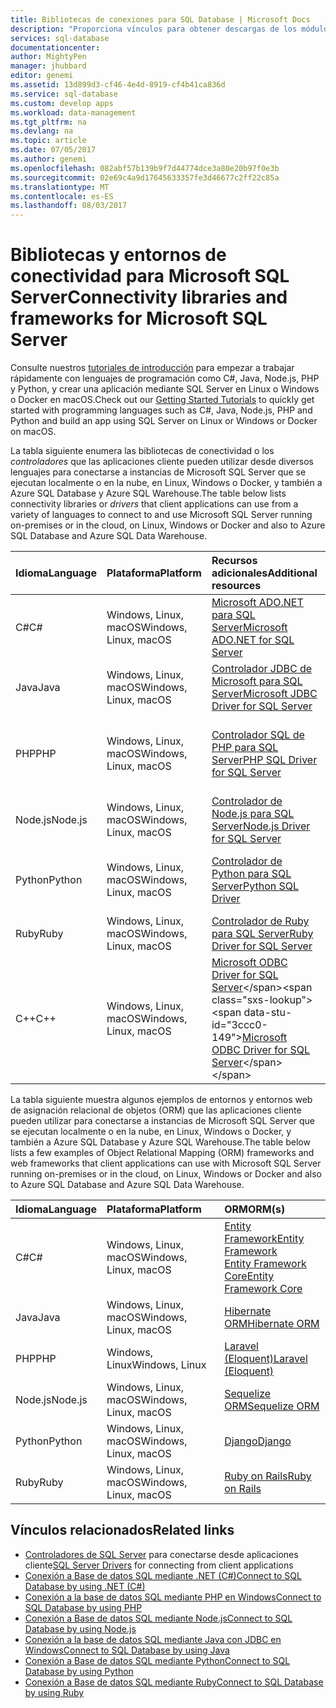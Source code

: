 ```yaml
---
title: Bibliotecas de conexiones para SQL Database | Microsoft Docs
description: "Proporciona vínculos para obtener descargas de los módulos que permiten la conexión a SQL Server y a SQL Database desde una amplia variedad de lenguajes de programación de cliente. Los módulos los publican la comunidad o Microsoft."
services: sql-database
documentationcenter: 
author: MightyPen
manager: jhubbard
editor: genemi
ms.assetid: 13d899d3-cf46-4e4d-8919-cf4b41ca836d
ms.service: sql-database
ms.custom: develop apps
ms.workload: data-management
ms.tgt_pltfrm: na
ms.devlang: na
ms.topic: article
ms.date: 07/05/2017
ms.author: genemi
ms.openlocfilehash: 082abf57b139b9f7d44774dce3a80e20b97f0e3b
ms.sourcegitcommit: 02e69c4a9d17645633357fe3d46677c2ff22c85a
ms.translationtype: MT
ms.contentlocale: es-ES
ms.lasthandoff: 08/03/2017
---
```

# <a name="connectivity-libraries-and-frameworks-for-microsoft-sql-server"></a><span data-ttu-id="3ccc0-104">Bibliotecas y entornos de conectividad para Microsoft SQL Server</span><span class="sxs-lookup"><span data-stu-id="3ccc0-104">Connectivity libraries and frameworks for Microsoft SQL Server</span></span>

<span data-ttu-id="3ccc0-105">Consulte nuestros [tutoriales de introducción](http://aka.ms/sqldev) para empezar a trabajar rápidamente con lenguajes de programación como C#, Java, Node.js, PHP y Python, y crear una aplicación mediante SQL Server en Linux o Windows o Docker en macOS.</span><span class="sxs-lookup"><span data-stu-id="3ccc0-105">Check out our [Getting Started Tutorials](http://aka.ms/sqldev) to quickly get started with programming languages such as C#, Java, Node.js, PHP and Python and build an app using SQL Server on Linux or Windows or Docker on macOS.</span></span>

<span data-ttu-id="3ccc0-106">La tabla siguiente enumera las bibliotecas de conectividad o los *controladores* que las aplicaciones cliente pueden utilizar desde diversos lenguajes para conectarse a instancias de Microsoft SQL Server que se ejecutan localmente o en la nube, en Linux, Windows o Docker, y también a Azure SQL Database y Azure SQL Warehouse.</span><span class="sxs-lookup"><span data-stu-id="3ccc0-106">The table below lists connectivity libraries or *drivers* that client applications can use from a variety of languages to connect to and use Microsoft SQL Server running on-premises or in the cloud, on Linux, Windows or Docker and also to Azure SQL Database and Azure SQL Data Warehouse.</span></span> 

| <span data-ttu-id="3ccc0-107">Idioma</span><span class="sxs-lookup"><span data-stu-id="3ccc0-107">Language</span></span> | <span data-ttu-id="3ccc0-108">Plataforma</span><span class="sxs-lookup"><span data-stu-id="3ccc0-108">Platform</span></span> | <span data-ttu-id="3ccc0-109">Recursos adicionales</span><span class="sxs-lookup"><span data-stu-id="3ccc0-109">Additional resources</span></span> | <span data-ttu-id="3ccc0-110">Descargar</span><span class="sxs-lookup"><span data-stu-id="3ccc0-110">Download</span></span> | <span data-ttu-id="3ccc0-111">Introducción</span><span class="sxs-lookup"><span data-stu-id="3ccc0-111">Get Started</span></span> |
| :-- | :-- | :-- | :-- | :-- |
| <span data-ttu-id="3ccc0-112">C#</span><span class="sxs-lookup"><span data-stu-id="3ccc0-112">C#</span></span> | <span data-ttu-id="3ccc0-113">Windows, Linux, macOS</span><span class="sxs-lookup"><span data-stu-id="3ccc0-113">Windows, Linux, macOS</span></span> | [<span data-ttu-id="3ccc0-114">Microsoft ADO.NET para SQL Server</span><span class="sxs-lookup"><span data-stu-id="3ccc0-114">Microsoft ADO.NET for SQL Server</span></span>](https://docs.microsoft.com/sql/connect/ado-net/microsoft-ado-net-for-sql-server) | [<span data-ttu-id="3ccc0-115">Descargar</span><span class="sxs-lookup"><span data-stu-id="3ccc0-115">Download</span></span>](https://www.microsoft.com/net/download/) | [<span data-ttu-id="3ccc0-116">Introducción</span><span class="sxs-lookup"><span data-stu-id="3ccc0-116">Get Started</span></span>](https://www.microsoft.com/en-us/sql-server/developer-get-started/csharp/ubuntu)
| <span data-ttu-id="3ccc0-117">Java</span><span class="sxs-lookup"><span data-stu-id="3ccc0-117">Java</span></span> | <span data-ttu-id="3ccc0-118">Windows, Linux, macOS</span><span class="sxs-lookup"><span data-stu-id="3ccc0-118">Windows, Linux, macOS</span></span> | [<span data-ttu-id="3ccc0-119">Controlador JDBC de Microsoft para SQL Server</span><span class="sxs-lookup"><span data-stu-id="3ccc0-119">Microsoft JDBC Driver for SQL Server</span></span>](http://msdn.microsoft.com/library/mt484311.aspx) | [<span data-ttu-id="3ccc0-120">Descargar</span><span class="sxs-lookup"><span data-stu-id="3ccc0-120">Download</span></span>](https://go.microsoft.com/fwlink/?linkid=852460) |  [<span data-ttu-id="3ccc0-121">Introducción</span><span class="sxs-lookup"><span data-stu-id="3ccc0-121">Get Started</span></span>](https://www.microsoft.com/en-us/sql-server/developer-get-started/java/ubuntu)
| <span data-ttu-id="3ccc0-122">PHP</span><span class="sxs-lookup"><span data-stu-id="3ccc0-122">PHP</span></span> | <span data-ttu-id="3ccc0-123">Windows, Linux, macOS</span><span class="sxs-lookup"><span data-stu-id="3ccc0-123">Windows, Linux, macOS</span></span>| [<span data-ttu-id="3ccc0-124">Controlador SQL de PHP para SQL Server</span><span class="sxs-lookup"><span data-stu-id="3ccc0-124">PHP SQL Driver for SQL Server</span></span>](http://msdn.microsoft.com/library/dn865013.aspx) | <span data-ttu-id="3ccc0-125">Sistema operativo:</span><span class="sxs-lookup"><span data-stu-id="3ccc0-125">Operating System:</span></span> <br/> <span data-ttu-id="3ccc0-126">\* [Windows](https://www.microsoft.com/download/details.aspx?id=20098)</span><span class="sxs-lookup"><span data-stu-id="3ccc0-126">\* [Windows](https://www.microsoft.com/download/details.aspx?id=20098)</span></span> <br/> <span data-ttu-id="3ccc0-127">\* [Linux](https://github.com/Microsoft/msphpsql/tree/dev#install-unix)</span><span class="sxs-lookup"><span data-stu-id="3ccc0-127">\* [Linux](https://github.com/Microsoft/msphpsql/tree/dev#install-unix)</span></span> <br/> <span data-ttu-id="3ccc0-128">\* [macOS](https://github.com/Microsoft/msphpsql/tree/dev#install-unix)</span><span class="sxs-lookup"><span data-stu-id="3ccc0-128">\* [macOS](https://github.com/Microsoft/msphpsql/tree/dev#install-unix)</span></span> |  [<span data-ttu-id="3ccc0-129">Introducción</span><span class="sxs-lookup"><span data-stu-id="3ccc0-129">Get Started</span></span>](https://www.microsoft.com/en-us/sql-server/developer-get-started/php/ubuntu)
| <span data-ttu-id="3ccc0-130">Node.js</span><span class="sxs-lookup"><span data-stu-id="3ccc0-130">Node.js</span></span> | <span data-ttu-id="3ccc0-131">Windows, Linux, macOS</span><span class="sxs-lookup"><span data-stu-id="3ccc0-131">Windows, Linux, macOS</span></span> | [<span data-ttu-id="3ccc0-132">Controlador de Node.js para SQL Server</span><span class="sxs-lookup"><span data-stu-id="3ccc0-132">Node.js Driver for SQL Server</span></span>](http://msdn.microsoft.com/library/mt652093.aspx) | [<span data-ttu-id="3ccc0-133">Instalación</span><span class="sxs-lookup"><span data-stu-id="3ccc0-133">Install</span></span>](https://msdn.microsoft.com/library/mt652094.aspx) |  [<span data-ttu-id="3ccc0-134">Introducción</span><span class="sxs-lookup"><span data-stu-id="3ccc0-134">Get Started</span></span>](https://www.microsoft.com/en-us/sql-server/developer-get-started/node/ubuntu)
| <span data-ttu-id="3ccc0-135">Python</span><span class="sxs-lookup"><span data-stu-id="3ccc0-135">Python</span></span> | <span data-ttu-id="3ccc0-136">Windows, Linux, macOS</span><span class="sxs-lookup"><span data-stu-id="3ccc0-136">Windows, Linux, macOS</span></span> | [<span data-ttu-id="3ccc0-137">Controlador de Python para SQL Server</span><span class="sxs-lookup"><span data-stu-id="3ccc0-137">Python SQL Driver</span></span>](http://msdn.microsoft.com/library/mt652092.aspx) | <span data-ttu-id="3ccc0-138">Opciones de instalación:</span><span class="sxs-lookup"><span data-stu-id="3ccc0-138">Install choices:</span></span> <br/> <span data-ttu-id="3ccc0-139">\* [pymssql](https://msdn.microsoft.com/library/mt694094.aspx)</span><span class="sxs-lookup"><span data-stu-id="3ccc0-139">\* [pymssql](https://msdn.microsoft.com/library/mt694094.aspx)</span></span> <br/> <span data-ttu-id="3ccc0-140">\* [pyodbc](http://msdn.microsoft.com/library/mt763257.aspx)</span><span class="sxs-lookup"><span data-stu-id="3ccc0-140">\* [pyodbc](http://msdn.microsoft.com/library/mt763257.aspx)</span></span> |  [<span data-ttu-id="3ccc0-141">Introducción</span><span class="sxs-lookup"><span data-stu-id="3ccc0-141">Get Started</span></span>](https://www.microsoft.com/en-us/sql-server/developer-get-started/python/ubuntu)
| <span data-ttu-id="3ccc0-142">Ruby</span><span class="sxs-lookup"><span data-stu-id="3ccc0-142">Ruby</span></span> | <span data-ttu-id="3ccc0-143">Windows, Linux, macOS</span><span class="sxs-lookup"><span data-stu-id="3ccc0-143">Windows, Linux, macOS</span></span> | [<span data-ttu-id="3ccc0-144">Controlador de Ruby para SQL Server</span><span class="sxs-lookup"><span data-stu-id="3ccc0-144">Ruby Driver for SQL Server</span></span>](http://msdn.microsoft.com/library/mt691981.aspx) | [<span data-ttu-id="3ccc0-145">Instalación</span><span class="sxs-lookup"><span data-stu-id="3ccc0-145">Install</span></span>](https://msdn.microsoft.com/library/mt711041.aspx) | [<span data-ttu-id="3ccc0-146">Introducción</span><span class="sxs-lookup"><span data-stu-id="3ccc0-146">Get Started</span></span>](https://www.microsoft.com/en-us/sql-server/developer-get-started/ruby/ubuntu)
| <span data-ttu-id="3ccc0-147">C++</span><span class="sxs-lookup"><span data-stu-id="3ccc0-147">C++</span></span> | <span data-ttu-id="3ccc0-148">Windows, Linux, macOS</span><span class="sxs-lookup"><span data-stu-id="3ccc0-148">Windows, Linux, macOS</span></span> | <span data-ttu-id="3ccc0-149">[Microsoft ODBC Driver for SQL Server](https://msdn.microsoft.com/en-us/library/mt654048(v=sql.1).aspx)</span><span class="sxs-lookup"><span data-stu-id="3ccc0-149">[Microsoft ODBC Driver for SQL Server](https://msdn.microsoft.com/en-us/library/mt654048(v=sql.1).aspx)</span></span> | <span data-ttu-id="3ccc0-150">[Descargar](https://msdn.microsoft.com/en-us/library/mt654048(v=sql.1).aspx)</span><span class="sxs-lookup"><span data-stu-id="3ccc0-150">[Download](https://msdn.microsoft.com/en-us/library/mt654048(v=sql.1).aspx)</span></span> |  

<span data-ttu-id="3ccc0-151">La tabla siguiente muestra algunos ejemplos de entornos y entornos web de asignación relacional de objetos (ORM) que las aplicaciones cliente pueden utilizar para conectarse a instancias de Microsoft SQL Server que se ejecutan localmente o en la nube, en Linux, Windows o Docker, y también a Azure SQL Database y Azure SQL Warehouse.</span><span class="sxs-lookup"><span data-stu-id="3ccc0-151">The table below lists a few examples of Object Relational Mapping (ORM) frameworks and web frameworks that client applications can use with Microsoft SQL Server running on-premises or in the cloud, on Linux, Windows or Docker and also to Azure SQL Database and Azure SQL Data Warehouse.</span></span> 

| <span data-ttu-id="3ccc0-152">Idioma</span><span class="sxs-lookup"><span data-stu-id="3ccc0-152">Language</span></span> | <span data-ttu-id="3ccc0-153">Plataforma</span><span class="sxs-lookup"><span data-stu-id="3ccc0-153">Platform</span></span> | <span data-ttu-id="3ccc0-154">ORM</span><span class="sxs-lookup"><span data-stu-id="3ccc0-154">ORM(s)</span></span> |
| :-- | :-- | :-- |
| <span data-ttu-id="3ccc0-155">C#</span><span class="sxs-lookup"><span data-stu-id="3ccc0-155">C#</span></span> | <span data-ttu-id="3ccc0-156">Windows, Linux, macOS</span><span class="sxs-lookup"><span data-stu-id="3ccc0-156">Windows, Linux, macOS</span></span> | [<span data-ttu-id="3ccc0-157">Entity Framework</span><span class="sxs-lookup"><span data-stu-id="3ccc0-157">Entity Framework</span></span>](https://docs.microsoft.com/en-us/ef)<br>[<span data-ttu-id="3ccc0-158">Entity Framework Core</span><span class="sxs-lookup"><span data-stu-id="3ccc0-158">Entity Framework Core</span></span>](https://docs.microsoft.com/en-us/ef/core/index) |
| <span data-ttu-id="3ccc0-159">Java</span><span class="sxs-lookup"><span data-stu-id="3ccc0-159">Java</span></span> | <span data-ttu-id="3ccc0-160">Windows, Linux, macOS</span><span class="sxs-lookup"><span data-stu-id="3ccc0-160">Windows, Linux, macOS</span></span> |[<span data-ttu-id="3ccc0-161">Hibernate ORM</span><span class="sxs-lookup"><span data-stu-id="3ccc0-161">Hibernate ORM</span></span>](http://hibernate.org/orm)|
| <span data-ttu-id="3ccc0-162">PHP</span><span class="sxs-lookup"><span data-stu-id="3ccc0-162">PHP</span></span> | <span data-ttu-id="3ccc0-163">Windows, Linux</span><span class="sxs-lookup"><span data-stu-id="3ccc0-163">Windows, Linux</span></span> | [<span data-ttu-id="3ccc0-164">Laravel (Eloquent)</span><span class="sxs-lookup"><span data-stu-id="3ccc0-164">Laravel (Eloquent)</span></span>](https://laravel.com/docs/5.0/eloquent) |
| <span data-ttu-id="3ccc0-165">Node.js</span><span class="sxs-lookup"><span data-stu-id="3ccc0-165">Node.js</span></span> | <span data-ttu-id="3ccc0-166">Windows, Linux, macOS</span><span class="sxs-lookup"><span data-stu-id="3ccc0-166">Windows, Linux, macOS</span></span> | [<span data-ttu-id="3ccc0-167">Sequelize ORM</span><span class="sxs-lookup"><span data-stu-id="3ccc0-167">Sequelize ORM</span></span>](http://docs.sequelizejs.com) |
| <span data-ttu-id="3ccc0-168">Python</span><span class="sxs-lookup"><span data-stu-id="3ccc0-168">Python</span></span> | <span data-ttu-id="3ccc0-169">Windows, Linux, macOS</span><span class="sxs-lookup"><span data-stu-id="3ccc0-169">Windows, Linux, macOS</span></span> |[<span data-ttu-id="3ccc0-170">Django</span><span class="sxs-lookup"><span data-stu-id="3ccc0-170">Django</span></span>](https://www.djangoproject.com/) |
| <span data-ttu-id="3ccc0-171">Ruby</span><span class="sxs-lookup"><span data-stu-id="3ccc0-171">Ruby</span></span> | <span data-ttu-id="3ccc0-172">Windows, Linux, macOS</span><span class="sxs-lookup"><span data-stu-id="3ccc0-172">Windows, Linux, macOS</span></span> | [<span data-ttu-id="3ccc0-173">Ruby on Rails</span><span class="sxs-lookup"><span data-stu-id="3ccc0-173">Ruby on Rails</span></span>](http://rubyonrails.org/) |

## <a name="related-links"></a><span data-ttu-id="3ccc0-174">Vínculos relacionados</span><span class="sxs-lookup"><span data-stu-id="3ccc0-174">Related links</span></span>
- <span data-ttu-id="3ccc0-175">[Controladores de SQL Server](http://msdn.microsoft.com/library/mt654049.aspx) para conectarse desde aplicaciones cliente</span><span class="sxs-lookup"><span data-stu-id="3ccc0-175">[SQL Server Drivers](http://msdn.microsoft.com/library/mt654049.aspx) for connecting from client applications</span></span>
- [<span data-ttu-id="3ccc0-176">Conexión a Base de datos SQL mediante .NET (C#)</span><span class="sxs-lookup"><span data-stu-id="3ccc0-176">Connect to SQL Database by using .NET (C#)</span></span>](sql-database-connect-query-dotnet.md)
- [<span data-ttu-id="3ccc0-177">Conexión a la base de datos SQL mediante PHP en Windows</span><span class="sxs-lookup"><span data-stu-id="3ccc0-177">Connect to SQL Database by using PHP</span></span>](sql-database-connect-query-php.md)
- [<span data-ttu-id="3ccc0-178">Conexión a Base de datos SQL mediante Node.js</span><span class="sxs-lookup"><span data-stu-id="3ccc0-178">Connect to SQL Database by using Node.js</span></span>](sql-database-connect-query-nodejs.md)
- [<span data-ttu-id="3ccc0-179">Conexión a la base de datos SQL mediante Java con JDBC en Windows</span><span class="sxs-lookup"><span data-stu-id="3ccc0-179">Connect to SQL Database by using Java</span></span>](sql-database-connect-query-java.md)
- [<span data-ttu-id="3ccc0-180">Conexión a Base de datos SQL mediante Python</span><span class="sxs-lookup"><span data-stu-id="3ccc0-180">Connect to SQL Database by using Python</span></span>](sql-database-connect-query-python.md)
- [<span data-ttu-id="3ccc0-181">Conexión a Base de datos SQL mediante Ruby</span><span class="sxs-lookup"><span data-stu-id="3ccc0-181">Connect to SQL Database by using Ruby</span></span>](sql-database-connect-query-ruby.md)
